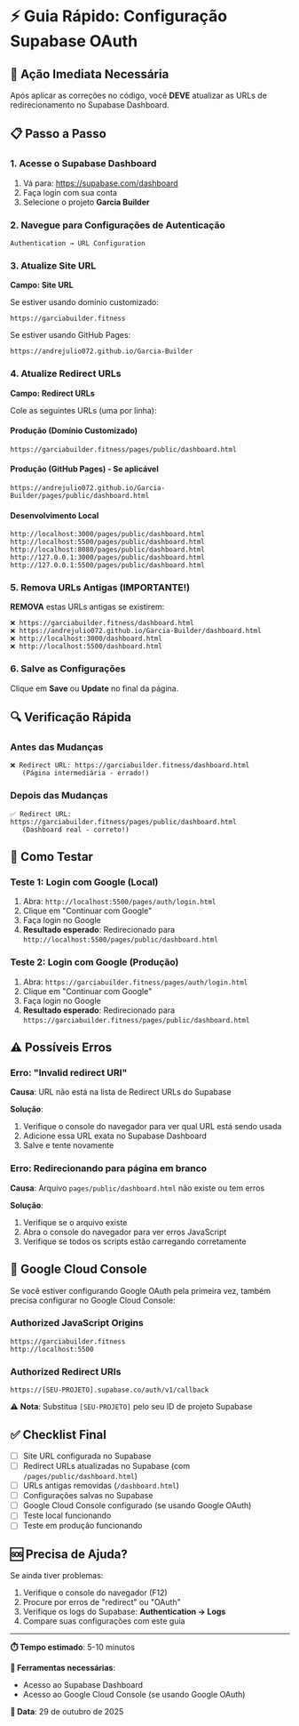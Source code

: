 # ⚡ Guia Rápido: Configuração Supabase OAuth

## 🎯 Ação Imediata Necessária

Após aplicar as correções no código, você **DEVE** atualizar as URLs de redirecionamento no Supabase Dashboard.

## 📋 Passo a Passo

### 1. Acesse o Supabase Dashboard

1. Vá para: https://supabase.com/dashboard
2. Faça login com sua conta
3. Selecione o projeto **Garcia Builder**

### 2. Navegue para Configurações de Autenticação

```
Authentication → URL Configuration
```

### 3. Atualize Site URL

**Campo: Site URL**

Se estiver usando domínio customizado:
```
https://garciabuilder.fitness
```

Se estiver usando GitHub Pages:
```
https://andrejulio072.github.io/Garcia-Builder
```

### 4. Atualize Redirect URLs

**Campo: Redirect URLs**

Cole as seguintes URLs (uma por linha):

#### Produção (Domínio Customizado)
```
https://garciabuilder.fitness/pages/public/dashboard.html
```

#### Produção (GitHub Pages) - Se aplicável
```
https://andrejulio072.github.io/Garcia-Builder/pages/public/dashboard.html
```

#### Desenvolvimento Local
```
http://localhost:3000/pages/public/dashboard.html
http://localhost:5500/pages/public/dashboard.html
http://localhost:8080/pages/public/dashboard.html
http://127.0.0.1:3000/pages/public/dashboard.html
http://127.0.0.1:5500/pages/public/dashboard.html
```

### 5. Remova URLs Antigas (IMPORTANTE!)

**REMOVA** estas URLs antigas se existirem:
```
❌ https://garciabuilder.fitness/dashboard.html
❌ https://andrejulio072.github.io/Garcia-Builder/dashboard.html
❌ http://localhost:3000/dashboard.html
❌ http://localhost:5500/dashboard.html
```

### 6. Salve as Configurações

Clique em **Save** ou **Update** no final da página.

## 🔍 Verificação Rápida

### Antes das Mudanças
```
❌ Redirect URL: https://garciabuilder.fitness/dashboard.html
   (Página intermediária - errado!)
```

### Depois das Mudanças
```
✅ Redirect URL: https://garciabuilder.fitness/pages/public/dashboard.html
   (Dashboard real - correto!)
```

## 🧪 Como Testar

### Teste 1: Login com Google (Local)

1. Abra: `http://localhost:5500/pages/auth/login.html`
2. Clique em "Continuar com Google"
3. Faça login no Google
4. **Resultado esperado**: Redirecionado para `http://localhost:5500/pages/public/dashboard.html`

### Teste 2: Login com Google (Produção)

1. Abra: `https://garciabuilder.fitness/pages/auth/login.html`
2. Clique em "Continuar com Google"
3. Faça login no Google
4. **Resultado esperado**: Redirecionado para `https://garciabuilder.fitness/pages/public/dashboard.html`

## ⚠️ Possíveis Erros

### Erro: "Invalid redirect URI"

**Causa**: URL não está na lista de Redirect URLs do Supabase

**Solução**:
1. Verifique o console do navegador para ver qual URL está sendo usada
2. Adicione essa URL exata no Supabase Dashboard
3. Salve e tente novamente

### Erro: Redirecionando para página em branco

**Causa**: Arquivo `pages/public/dashboard.html` não existe ou tem erros

**Solução**:
1. Verifique se o arquivo existe
2. Abra o console do navegador para ver erros JavaScript
3. Verifique se todos os scripts estão carregando corretamente

## 📱 Google Cloud Console

Se você estiver configurando Google OAuth pela primeira vez, também precisa configurar no Google Cloud Console:

### Authorized JavaScript Origins
```
https://garciabuilder.fitness
http://localhost:5500
```

### Authorized Redirect URIs
```
https://[SEU-PROJETO].supabase.co/auth/v1/callback
```

⚠️ **Nota**: Substitua `[SEU-PROJETO]` pelo seu ID de projeto Supabase

## ✅ Checklist Final

- [ ] Site URL configurada no Supabase
- [ ] Redirect URLs atualizadas no Supabase (com `/pages/public/dashboard.html`)
- [ ] URLs antigas removidas (`/dashboard.html`)
- [ ] Configurações salvas no Supabase
- [ ] Google Cloud Console configurado (se usando Google OAuth)
- [ ] Teste local funcionando
- [ ] Teste em produção funcionando

## 🆘 Precisa de Ajuda?

Se ainda tiver problemas:

1. Verifique o console do navegador (F12)
2. Procure por erros de "redirect" ou "OAuth"
3. Verifique os logs do Supabase: **Authentication → Logs**
4. Compare suas configurações com este guia

---

**⏱️ Tempo estimado**: 5-10 minutos

**🔧 Ferramentas necessárias**:
- Acesso ao Supabase Dashboard
- Acesso ao Google Cloud Console (se usando Google OAuth)

**📅 Data**: 29 de outubro de 2025
